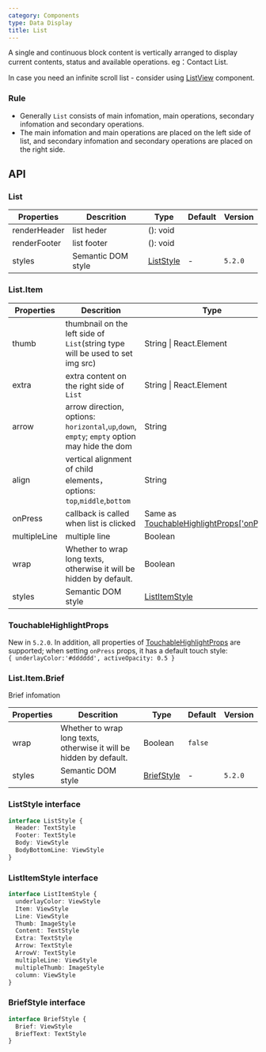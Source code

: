 ```yaml
---
category: Components
type: Data Display
title: List
---
```


A single and continuous block content is vertically arranged to display current contents, status and available operations. eg：Contact List.

In case you need an infinite scroll list - consider using [ListView](https://mobile.ant.design/components/list-view/) component.

### Rule
- Generally `List` consists of main infomation, main operations, secondary infomation and secondary operations.
- The main infomation and main operations are placed on the left side of list, and secondary infomation and secondary operations are placed on the right side.

## API

### List

Properties | Descrition | Type | Default | Version |
-----------|------------|------|---------|---------|
| renderHeader       | list heder  | (): void |    | |
| renderFooter       | list footer  | (): void |    | |
| styles | Semantic DOM style | [ListStyle](#liststyle-interface) | - | `5.2.0` |

### List.Item

Properties | Descrition | Type | Default | Version |
-----------|------------|------|---------|---------|
| thumb    | thumbnail on the left side of `List`(string type will be used to set img src)  | String \| React.Element | | |
| extra    | extra content on the right side of `List` | String \| React.Element | | |
| arrow    | arrow direction, options: `horizontal`,`up`,`down`, `empty`; `empty` option may hide the dom  | String | | |
| align    | vertical alignment of child elements，options: `top`,`middle`,`bottom`  | String   | `middle` | | |
| onPress  | callback is called when  list is clicked | Same as [TouchableHighlightProps['onPress']](#touchablehighlightprops) | | |
| multipleLine | multiple line | Boolean  | `false`  | |
| wrap     | Whether to wrap long texts, otherwise it will be hidden by default. | Boolean  | `false` | |
| styles   | Semantic DOM style | [ListItemStyle](#listitemstyle-interface) | - | `5.2.0` |

### TouchableHighlightProps

New in `5.2.0`. In addition, all properties of [TouchableHighlightProps](https://reactnative.dev/docs/touchablehighlight) are supported; 
when setting `onPress` props, it has a default touch style:
<br/> `{ underlayColor:'#dddddd', activeOpacity: 0.5 }`

### List.Item.Brief

Brief infomation

Properties | Descrition | Type | Default | Version |
-----------|------------|------|---------|---------|
| wrap     | Whether to wrap long texts, otherwise it will be hidden by default. | Boolean  | `false` | |
| styles   | Semantic DOM style | [BriefStyle](#briefstyle-interface) | - | `5.2.0` |

### ListStyle interface

```typescript
interface ListStyle {
  Header: TextStyle
  Footer: TextStyle
  Body: ViewStyle
  BodyBottomLine: ViewStyle
}
```
### ListItemStyle interface

```typescript
interface ListItemStyle {
  underlayColor: ViewStyle
  Item: ViewStyle
  Line: ViewStyle
  Thumb: ImageStyle
  Content: TextStyle
  Extra: TextStyle
  Arrow: TextStyle
  ArrowV: TextStyle
  multipleLine: ViewStyle
  multipleThumb: ImageStyle
  column: ViewStyle
}
```
### BriefStyle interface

```typescript
interface BriefStyle {
  Brief: ViewStyle
  BriefText: TextStyle
}
```